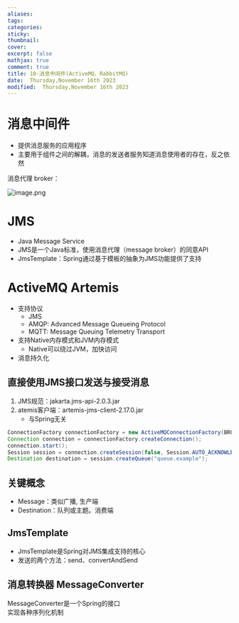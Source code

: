 ```yaml
---
aliases: 
tags: 
categories:
sticky:
thumbnail:
cover: 
excerpt: false
mathjax: true
comment: true
title: 10-消息中间件(ActiveMQ、RabbitMQ)
date:  Thursday,November 16th 2023
modified:  Thursday,November 16th 2023
---
```


# 消息中间件

- 提供消息服务的应用程序
- 主要用于组件之间的解耦，消息的发送者服务知道消息使用者的存在，反之依然

消息代理 broker：

![image.png](https://chillcharlie-img.oss-cn-hangzhou.aliyuncs.com/image%2F2023%2F11%2F16%2F18-53-01-0b10509f214aed7690a292bddcc3240f-20231116185259-10be9f.png)

# JMS

- Java Message Service
- JMS是一个Java标准，使用消息代理（message broker）的同意API
- JmsTemplate：Spring通过基于模板的抽象为JMS功能提供了支持

# ActiveMQ Artemis

- 支持协议
	- JMS
	- AMQP: Advanced Message Queueing Protocol
	- MQTT: Message Queuing Telemetry Transport
- 支持Native内存模式和JVM内存模式
	- Native可以绕过JVM，加快访问
- 消息持久化

## 直接使用JMS接口发送与接受消息

1. JMS规范：jakarta.jms-api-2.0.3.jar
2. atemis客户端：artemis-jms-client-2.17.0.jar
	- 与Spring无关

```java
ConnectionFactory connectionFactory = new ActiveMQConnectionFactory(BROKER_URL, USERNAME, PASSWORD);
Connection connection = connectionFactory.createConnection();
connection.start();
Session session = connection.createSession(false, Session.AUTO_ACKNOWLEDGE);
Destination destination = session.createQueue("queue.example");
```

## 关键概念

- Message：类似广播, 生产端
- Destination：队列或主题。消费端

## JmsTemplate

- JmsTemplate是Spring对JMS集成支持的核心
- 发送的两个方法：send、convertAndSend

## 消息转换器 MessageConverter

MessageConverter是一个Spring的接口  
实现各种序列化机制

